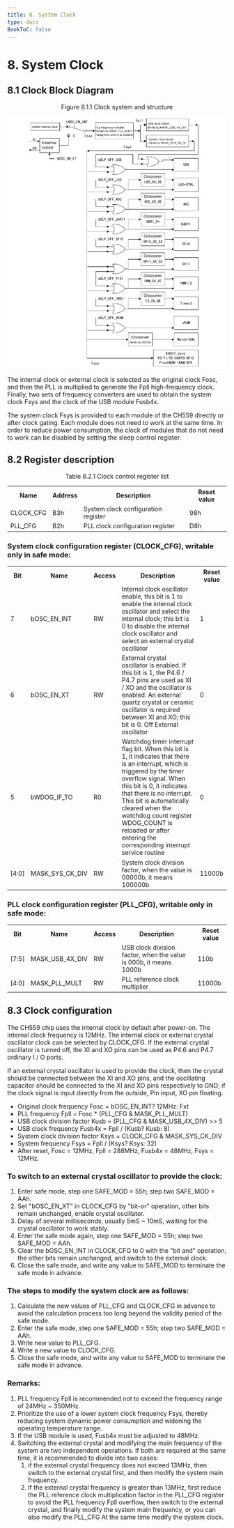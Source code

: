 ```yaml
---
title: 8. System Clock
type: docs
BookToC: false
---
```


# 8. System Clock

## 8.1 Clock Block Diagram
<div>
    <p align="center">Figure 8.1.1 Clock system and structure</p>
</div>

![Clock_diagram](/docs/8-System_clock/images/sys_clk_diagram.png "Clock Diagram")

The internal clock or external clock is selected as the original clock Fosc, and then the PLL is multiplied to generate the Fpll high-frequency clock. Finally, two sets of frequency converters are used to obtain the system clock Fsys and the clock of the USB module Fusb4x.

The system clock Fsys is provided to each module of the CH559 directly or after clock gating. Each module does not need to work at the same time. In order to reduce power consumption, the clock of modules that do not need to work can be disabled by setting the sleep control register.

## 8.2 Register description

<div>
    <p align="center">Table 8.2.1 Clock control register list</p>
</div>

<table>
    <tr>
        <th>Name</th><th>Address</th><th>Description</th><th>Reset value</th>
    </tr>
    <tr><td>CLOCK_CFG</td><td>B3h</td><td>System clock configuration register</td><td>98h</td></tr>
    <tr><td>PLL_CFG</td><td>B2h</td><td>PLL clock configuration register</td><td>D8h</td></tr>  
</table>

### System clock configuration register (CLOCK_CFG), writable only in safe mode:

<table>
    <tr>
        <th>Bit</th><th>Name</th><th>Access</th><th>Description</th><th>Reset value</th>
    </tr>
    <tr><td>7</td><td>bOSC_EN_INT</td><td>RW</td><td>Internal clock oscillator enable, this bit is 1 to enable the internal clock oscillator and select the internal clock; this bit is 0 to disable the internal clock oscillator and select an external crystal oscillator</td><td>1</td></tr>
    <tr><td>6</td><td>bOSC_EN_XT</td><td>RW</td><td>External crystal oscillator is enabled. If this bit is 1, the P4.6 / P4.7 pins are used as XI / XO and the oscillator is enabled. An external quartz crystal or ceramic oscillator is required between XI and XO; this bit is 0. Off External oscillator</td><td>0</td></tr>
    <tr><td>5</td><td>bWDOG_IF_TO</td><td>R0</td><td>Watchdog timer interrupt flag bit. When this bit is 1, it indicates that there is an interrupt, which is triggered by the timer overflow signal. When this bit is 0, it indicates that there is no interrupt. This bit is automatically cleared when the watchdog count register WDOG_COUNT is reloaded or after entering the corresponding interrupt service routine</td><td>0</td></tr>
    <tr><td>[4:0]</td><td>MASK_SYS_CK_DIV</td><td>RW</td><td>System clock division factor, when the value is 00000b, it means 100000b</td><td>11000b</td></tr>
</table>

### PLL clock configuration register (PLL_CFG), writable only in safe mode:

<table>
    <tr>
        <th>Bit</th><th>Name</th><th>Access</th><th>Description</th><th>Reset value</th>
    </tr>
    <tr><td>[7:5]</td><td>MASK_USB_4X_DIV</td><td>RW</td><td>USB clock division factor, when the value is 000b, it means 1000b</td><td>110b</td></tr>
    <tr><td>[4:0]</td><td>MASK_PLL_MULT</td><td>RW</td><td>PLL reference clock multiplier</td><td>11000b</td></tr>
    
</table>

## 8.3 Clock configuration

The CH559 chip uses the internal clock by default after power-on. The internal clock frequency is 12MHz. The internal clock or external crystal oscillator clock can be selected by CLOCK_CFG. If the external crystal oscillator is turned off, the XI and XO pins can be used as P4.6 and P4.7 ordinary I / O ports.

If an external crystal oscillator is used to provide the clock, then the crystal should be connected between the XI and XO pins, and the oscillating capacitor should be connected to the XI and XO pins respectively to GND; if the clock signal is input directly from the outside, Pin input, XO pin floating.

+ Original clock frequency Fosc = bOSC_EN_INT? 12MHz: Fxt
+ PLL frequency Fpll = Fosc * (PLL_CFG & MASK_PLL_MULT)
+ USB clock division factor Kusb = (PLL_CFG & MASK_USB_4X_DIV) >> 5
+ USB clock frequency Fusb4x = Fpll / (Kusb? Kusb: 8)
+ System clock division factor Ksys = CLOCK_CFG & MASK_SYS_CK_DIV
+ System frequency Fsys = Fpll / (Ksys? Ksys: 32)
+ After reset, Fosc = 12MHz, Fpll = 288MHz, Fusb4x = 48MHz, Fsys = 12MHz.

### To switch to an external crystal oscillator to provide the clock:

1. Enter safe mode, step one SAFE_MOD = 55h; step two SAFE_MOD = AAh.
2. Set "bOSC_EN_XT" in CLOCK_CFG by "bit-or" operation, other bits remain unchanged, enable crystal oscillator.
3. Delay of several milliseconds, usually 5mS ~ 10mS, waiting for the crystal oscillator to work stably.
4. Enter the safe mode again, step one SAFE_MOD = 55h; step two SAFE_MOD = AAh.
5. Clear the bOSC_EN_INT in CLOCK_CFG to 0 with the "bit and" operation, the other bits remain unchanged, and switch to the external clock.
6. Close the safe mode, and write any value to SAFE_MOD to terminate the safe mode in advance.

### The steps to modify the system clock are as follows:

1. Calculate the new values of PLL_CFG and CLOCK_CFG in advance to avoid the calculation process too long beyond the validity period of the safe mode.
2. Enter the safe mode, step one SAFE_MOD = 55h; step two SAFE_MOD = AAh.
3. Write new value to PLL_CFG.
4. Write a new value to CLOCK_CFG.
5. Close the safe mode, and write any value to SAFE_MOD to terminate the safe mode in advance.


### Remarks:

1. PLL frequency Fpll is recommended not to exceed the frequency range of 24MHz ~ 350MHz.
2. Prioritize the use of a lower system clock frequency Fsys, thereby reducing system dynamic power consumption and widening the operating temperature range.
3. If the USB module is used, Fusb4x must be adjusted to 48MHz.
4. Switching the external crystal and modifying the main frequency of the system are two independent operations. If both are required at the same time, it is recommended to divide into two cases:
    1. if the external crystal frequency does not exceed 13MHz, then switch to the external crystal first, and then modify the system main frequency.
    2. If the external crystal frequency is greater than 13MHz, first reduce the PLL reference clock multiplication factor in the PLL_CFG register to avoid the PLL frequency Fpll overflow, then switch to the external crystal, and finally modify the system main frequency, or you can also modify the PLL_CFG At the same time modify the system clock.